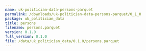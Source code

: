 ```yaml
---
name: uk-politician-data-persons-parquet
permalink: /downloads/uk-politician-data-persons-parquet/0_1_0
package: uk_politician_data
title: persons
filename: persons.parquet
version: 0.1.0
full_version: 0.1.0
file: /data/uk_politician_data/0.1.0/persons.parquet
---
```

